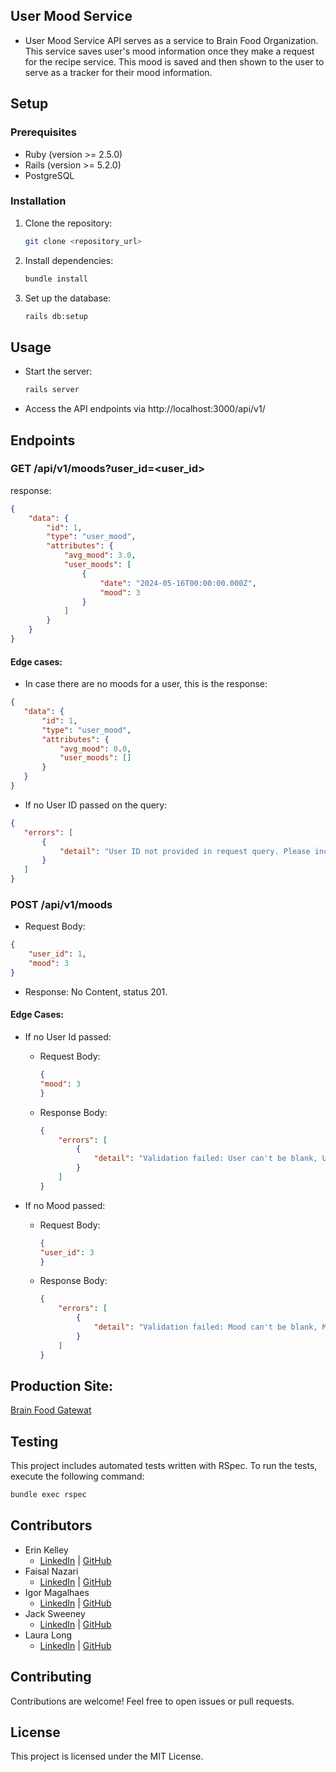 ## User Mood Service
- User Mood Service API serves as a service to Brain Food Organization. This service saves user's mood information once they make a request for the recipe service. This mood is saved and then shown to the user to serve as a tracker for their mood information.

## Setup

### Prerequisites
- Ruby (version >= 2.5.0)
- Rails (version >= 5.2.0)
- PostgreSQL

### Installation
1. Clone the repository:

    ```bash
    git clone <repository_url>
    ```

2. Install dependencies:

    ```bash
    bundle install
    ```

3. Set up the database:

    ```bash
    rails db:setup
    ```

## Usage
- Start the server:

    ```bash
    rails server
    ```

- Access the API endpoints via http://localhost:3000/api/v1/

## Endpoints

### GET /api/v1/moods?user_id=<user_id>
response: 
```json
{
    "data": {
        "id": 1,
        "type": "user_mood",
        "attributes": {
            "avg_mood": 3.0,
            "user_moods": [
                {
                    "date": "2024-05-16T00:00:00.000Z",
                    "mood": 3
                }
            ]
        }
    }
}
```

#### Edge cases:
 - In case there are no moods for a user, this is the response:
 ```json
 {
    "data": {
        "id": 1,
        "type": "user_mood",
        "attributes": {
            "avg_mood": 0.0,
            "user_moods": []
        }
    }
}
```

 - If no User ID passed on the query:
 ```json
 {
    "errors": [
        {
            "detail": "User ID not provided in request query. Please include a user_id"
        }
    ]
}
```

### POST /api/v1/moods
- Request Body:
```json
{
    "user_id": 1,
    "mood": 3
}
```

- Response: No Content, status 201.

#### Edge Cases:
- If no User Id passed:
  - Request Body:
    ```json
    {
    "mood": 3
    }
    ```
  
  - Response Body:
    ```json
    {
        "errors": [
            {
                "detail": "Validation failed: User can't be blank, User is not a number"
            }
        ]
    }
    ```
- If no Mood passed:
  - Request Body:
    ```json
    {
    "user_id": 3
    }
    ```
  
  - Response Body:
    ```json
    {
        "errors": [
            {
                "detail": "Validation failed: Mood can't be blank, Mood is not a number"
            }
        ]
    }
    ```

## Production Site: 
[Brain Food Gatewat](https://user-moods-rails.onrender.com/)

## Testing
This project includes automated tests written with RSpec. To run the tests, execute the following command:

```bash
bundle exec rspec
```

## Contributors
- Erin Kelley
    - [LinkedIn](https://www.linkedin.com/in/kelleyej/) | [GitHub](https://github.com/kelleyej)
- Faisal Nazari
    - [LinkedIn](https://www.linkedin.com/in/mfaisalnazari/) | [GitHub](https://github.com/mfaisalnazari)
- Igor Magalhaes
    - [LinkedIn](https://www.linkedin.com/in/igorrmagalhaess/) | [GitHub](https://github.com/IgorrMagalhaess) 
- Jack Sweeney
    - [LinkedIn](https://www.linkedin.com/in/jack-sweeney-024043274/) | [GitHub](https://github.com/JackCSweeney)
- Laura Long
    - [LinkedIn](https://www.linkedin.com/in/lauralonggone/) | [GitHub](https://github.com/lalonggone)

## Contributing
Contributions are welcome! Feel free to open issues or pull requests.

## License
This project is licensed under the MIT License.

